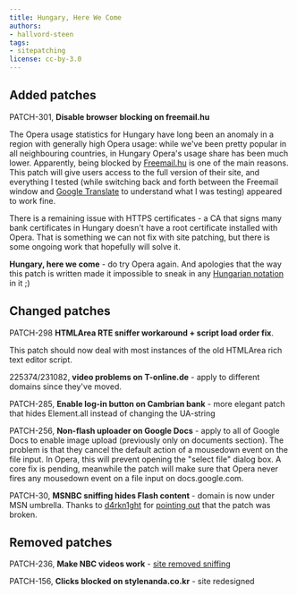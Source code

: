 ```yaml
---
title: Hungary, Here We Come
authors:
- hallvord-steen
tags:
- sitepatching
license: cc-by-3.0
---
```


## Added patches



PATCH-301, <strong>Disable browser blocking on freemail.hu</strong>

The Opera usage statistics for Hungary have long been an anomaly in a region with generally high Opera usage: while we&#39;ve been pretty popular in all neighbouring countries, in Hungary Opera&#39;s usage share has been much lower. Apparently, being blocked by <a href="http://www.freemail.hu" target="_blank">Freemail.hu</a> is one of the main reasons. This patch will give users access to the full version of their site, and everything I tested (while switching back and forth between the Freemail window and <a href="http://translate.google.com" target="_blank">Google Translate</a> to understand what I was testing) appeared to work fine.

There is a remaining issue with HTTPS certificates - a CA that signs many bank certificates in Hungary doesn&#39;t have a root certificate installed with Opera. That is something we can not fix with site patching, but there is some ongoing work that hopefully will solve it.

<strong>Hungary, here we come</strong> - do try Opera again. And apologies that the way this patch is written made it impossible to sneak in any <a href="http://en.wikipedia.org/wiki/Hungarian_notation" target="_blank">Hungarian notation</a> in it ;)

## Changed patches



PATCH-298 <strong>HTMLArea RTE sniffer workaround + script load order fix</strong>.

This patch should now deal with most instances of the old HTMLArea rich text editor script.

225374/231082,  <strong>video problems on T-online.de</strong> - apply to different domains since they&#39;ve moved.

PATCH-285, <strong>Enable log-in button on Cambrian bank</strong> - more elegant patch that hides Element.all instead of changing the UA-string

PATCH-256, <strong>Non-flash uploader on Google Docs</strong> - apply to all of Google Docs to enable image upload (previously only on documents section). The problem is that they cancel the default action of a mousedown event on the file input. In Opera, this will prevent opening the &quot;select file&quot; dialog box. A core fix is pending, meanwhile the patch will make sure that Opera never fires any mousedown event on a file input on docs.google.com.

PATCH-30, <strong>MSNBC sniffing hides Flash content</strong> - domain is now under MSN umbrella. Thanks to <a href="http://my.opera.com/d4rkn1ght/" target="_blank">d4rkn1ght</a> for <a href="http://my.opera.com/hallvors/blog/show.dml/17638162#comment41092552" target="_blank">pointing out</a> that the patch was broken.

## Removed patches



PATCH-236, <strong>Make NBC videos work</strong> - <a href="http://my.opera.com/hallvors/blog/2010/09/20/improve-browser-sniffing-nbc" target="_blank">site removed sniffing</a>

PATCH-156, <strong>Clicks blocked on stylenanda.co.kr</strong> - site redesigned
